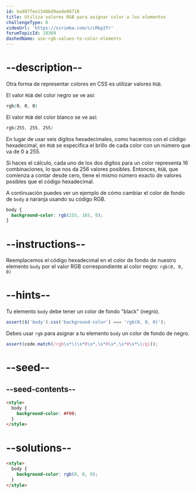 ```yaml
---
id: bad87fee1348bd9aede08718
title: Utiliza valores RGB para asignar color a los elementos
challengeType: 0
videoUrl: 'https://scrimba.com/c/cRkp2fr'
forumTopicId: 18369
dashedName: use-rgb-values-to-color-elements
---
```


# --description--

Otra forma de representar colores en CSS es utilizar valores `RGB`.

El valor `RGB` del color negro se ve así:

```css
rgb(0, 0, 0)
```

El valor `RGB` del color blanco se ve así:

```css
rgb(255, 255, 255)
```

En lugar de usar seis dígitos hexadecimales, como hacemos con el código hexadecimal, en `RGB` se especifica el brillo de cada color con un número que va de 0 a 255.

Si haces el cálculo, cada uno de los dos dígitos para un color representa 16 combinaciones, lo que nos da 256 valores posibles. Entonces, `RGB`, que comienza a contar desde cero, tiene el mismo número exacto de valores posibles que el código hexadecimal.

A continuación puedes ver un ejemplo de cómo cambiar el color de fondo de `body` a naranja usando su código RGB.

```css
body {
  background-color: rgb(255, 165, 0);
}
```

# --instructions--

Reemplacemos el código hexadecimal en el color de fondo de nuestro elemento `body` por el valor RGB correspondiente al color negro: `rgb(0, 0, 0)`

# --hints--

Tu elemento `body` debe tener un color de fondo "black" (negro).

```js
assert($('body').css('background-color') === 'rgb(0, 0, 0)');
```

Debes usar `rgb` para asignar a tu elemento `body` un color de fondo de negro.

```js
assert(code.match(/rgb\s*\(\s*0\s*,\s*0\s*,\s*0\s*\)/gi));
```

# --seed--

## --seed-contents--

```html
<style>
  body {
    background-color: #F00;
  }
</style>
```

# --solutions--

```html
<style>
  body {
    background-color: rgb(0, 0, 0);
  }
</style>
```
